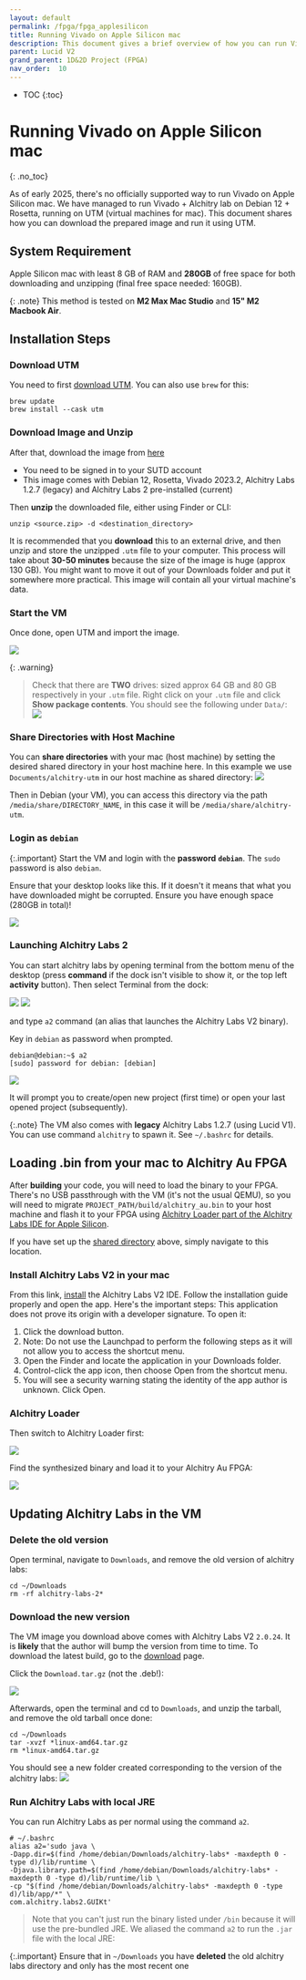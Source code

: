 ```yaml
---
layout: default
permalink: /fpga/fpga_applesilicon
title: Running Vivado on Apple Silicon mac 
description: This document gives a brief overview of how you can run Vivado on Apple Silicon mac with UTM 
parent: Lucid V2 
grand_parent: 1D&2D Project (FPGA)
nav_order:  10
---
```

* TOC
{:toc}


# Running Vivado on Apple Silicon mac
{: .no_toc}

As of early 2025, there's no officially supported way to run Vivado on Apple Silicon mac. We have managed to run Vivado + Alchitry lab on Debian 12 + Rosetta, running on UTM (virtual machines for mac). This document shares how you can download the prepared image and run it using UTM. 

## System Requirement 
Apple Silicon mac with least 8 GB of RAM and **280GB** of free space for both downloading and unzipping (final free space needed: 160GB). 

{: .note}
This method is tested on **M2 Max Mac Studio** and **15" M2 Macbook Air**. 

## Installation Steps
### Download UTM
You need to first [download UTM](https://mac.getutm.app). You can also use `brew` for this: 

```
brew update 
brew install --cask utm
```

### Download Image and Unzip
After that, download the image from [here](https://sutdapac-my.sharepoint.com/:u:/g/personal/natalie_agus_sutd_edu_sg/ETc9Zr6Np4hBioSaB_ojFNEBaphgzJVUBxi89k3H6gpWmQ?e=0j0viS)
* You need to be <span className="orange-bold">signed in to your SUTD account</span> 
* This image comes with Debian 12, Rosetta, Vivado 2023.2, Alchitry Labs 1.2.7 (legacy) and Alchitry Labs 2 pre-installed (current)

Then **unzip** the downloaded file, either using Finder or CLI: 
```
unzip <source.zip> -d <destination_directory>
```

It is recommended that you **download** this to an external drive, and then unzip and store the unzipped `.utm` file to your computer. This process will take about **30-50 minutes** because the size of the image is huge (approx 130 GB). You might want to move it out of your Downloads folder and put it somewhere more practical. This image will contain all your virtual machine's data. 

### Start the VM
Once done, open UTM and import the image. 

<img src="{{ site.baseurl }}/docs/FPGA/images/fpga_applesilicon/shared-dir.png"  class="center_full no-invert"/>

{: .warning}
> Check that there are **TWO** drives: sized approx 64 GB and 80 GB respectively in your `.utm` file. Right click on your `.utm` file and click **Show package contents**. You should see the following under `Data/`: 
> <img src="{{ site.baseurl }}/docs/FPGA/images/fpga_applesilicon/2024-03-18-17-47-02.png"  class="center_full no-invert"/>

### Share Directories with Host Machine 

You can **share directories** with your mac (host machine) by setting the desired shared directory in your host machine here. In this example we use `Documents/alchitry-utm` in our host machine as shared directory: 
<img src="{{ site.baseurl }}/docs/FPGA/images/fpga_applesilicon/shared-dir.png"  class="center_full no-invert"/>

Then in Debian (your VM), you can access this directory via the path `/media/share/DIRECTORY_NAME`, in this case it will be `/media/share/alchitry-utm`.

### Login as `debian`

{:.important}
Start the VM and login with the **password** **`debian`**. The `sudo` password is also `debian`.

Ensure that your desktop looks like this. If it doesn't it means that what you have downloaded might be corrupted. Ensure you have enough space (280GB in total)!

<img src="{{ site.baseurl }}/docs/FPGA/images/fpga_applesilicon/2024-03-25-17-35-03.png"  class="center_full no-invert"/>

### Launching Alchitry Labs 2
You can start alchitry labs by opening terminal from the bottom menu of the desktop (press **command** if the dock isn't visible to show it, or the top left **activity** button). Then select Terminal from the dock:


<img src="{{ site.baseurl }}//docs/FPGA/Lucid%20V2/images/fpga_applesilicon/2025-01-28-02-41-23.png"  class="center_thirty no-invert"/>

<img src="{{ site.baseurl }}//docs/FPGA/Lucid%20V2/images/fpga_applesilicon/2025-01-28-02-52-41.png"  class="center_seventy no-invert"/>

 and type `a2` command (an alias that launches the Alchitry Labs V2 binary). 

Key in `debian` as password when prompted.

```
debian@debian:~$ a2
[sudo] password for debian: [debian]
```

<img src="{{ site.baseurl }}//docs/FPGA/Lucid%20V2/images/fpga_applesilicon/2024-10-16-11-23-16.png"  class="center_seventy no-invert"/>

It will prompt you to create/open new project (first time) or open your last opened project (subsequently).

{:.note}
The VM also comes with **legacy** Alchitry Labs 1.2.7 (using Lucid V1). You can use command `alchitry` to spawn it. See `~/.bashrc` for details.


## Loading .bin from your mac to Alchitry Au FPGA

After **building** your code, you will need to load the binary to your FPGA. There's no USB passthrough with the VM (it's not the usual QEMU), so you will need to <span class="orange-bold">migrate</span> `PROJECT_PATH/build/alchitry_au.bin` to your host machine and flash it to your FPGA using [Alchitry Loader part of the Alchitry Labs IDE for Apple Silicon](https://alchitry.com/Alchitry-Labs-V2/download.html).

If you have set up the [shared directory](#share-directories-with-host-machine) above, simply navigate to this location.

### Install Alchitry Labs V2 in your mac

From this link, [install](https://alchitry.com/alchitry-labs/) the Alchitry Labs V2 IDE. Follow the installation guide properly and open the app. Here's the important steps:
This application does not prove its origin with a developer signature. To open it:

1. Click the download button.
2. Note: Do not use the Launchpad to perform the following steps as it will not allow you to access the shortcut menu.
3. Open the Finder and locate the application in your Downloads folder.
4. Control-click the app icon, then choose Open from the shortcut menu.
5. You will see a security warning stating the identity of the app author is unknown. Click Open.

### Alchitry Loader
Then switch to Alchitry Loader first: 

<img src="{{ site.baseurl }}/docs/FPGA/images/fpga_applesilicon/2024-03-18-14-34-46.png"  class="center_full no-invert"/>

Find the synthesized binary and load it to your Alchitry Au FPGA: 

<img src="{{ site.baseurl }}//docs/FPGA/images/fpga_applesilicon/2024-10-07-11-22-40.png"  class="center_full no-invert"/>


## Updating Alchitry Labs in the VM 

### Delete the old version
Open terminal, navigate to `Downloads`, and remove the old version of alchitry labs:

```
cd ~/Downloads
rm -rf alchitry-labs-2*
```

### Download the new version
The VM image you download above comes with Alchitry Labs V2 `2.0.24`. It is **likely** that the author will bump the version from time to time. To download the latest build, go to the [download](https://alchitry.com/Alchitry-Labs-V2/download.html) page.  



Click the `Download.tar.gz` (not the .deb!):

<img src="{{ site.baseurl }}//docs/FPGA/Lucid%20V2/images/fpga_applesilicon/2025-01-28-02-19-04.png"  class="center_seventy no-invert"/>

Afterwards, open the terminal and cd to `Downloads`, and unzip the tarball, and remove the old tarball once done: 


```
cd ~/Downloads
tar -xvzf *linux-amd64.tar.gz
rm *linux-amd64.tar.gz 
```

You should see a new folder created corresponding to the version of the alchitry labs:
<img src="{{ site.baseurl }}//docs/FPGA/Lucid%20V2/images/fpga_applesilicon/2025-01-28-02-45-35.png"  class="center_seventy no-invert"/>

### Run Alchitry Labs with local JRE 

You can run Alchitry Labs as per normal using the command `a2`. 


```
# ~/.bashrc
alias a2='sudo java \
-Dapp.dir=$(find /home/debian/Downloads/alchitry-labs* -maxdepth 0 -type d)/lib/runtime \
-Djava.library.path=$(find /home/debian/Downloads/alchitry-labs* -maxdepth 0 -type d)/lib/runtime/lib \
-cp "$(find /home/debian/Downloads/alchitry-labs* -maxdepth 0 -type d)/lib/app/*" \
com.alchitry.labs2.GUIKt'
```

> Note that you can't just run the binary listed under `/bin` because it will use the pre-bundled JRE. We aliased the command `a2` to run the `.jar` file with the local JRE:

{:.important}
Ensure that in `~/Downloads` you have **deleted** the old alchitry labs directory and only has the most recent one




<!-- 
For some reason, you cannot use the pre-compiled Linux binary from the [**release**](https://github.com/alchitry/Alchitry-Labs-V2/releases) page (linux-amd64) because the JRE that comes with it just couldn't execute Vivado at 

### Pull the latest changes 
Alchitry Labs is **installed** on this directory: `/home/debian/Alchitry-Labs-V2`. Navigate there and run `git pull` to clone the latest change: 

```
cd /home/debian/Alchitry-Labs-V2
git pull
```

### Merge Conflicts
You might be met with some conflict as follows:

<img src="{{ site.baseurl }}//docs/FPGA/Lucid%20V2/images/fpga_applesilicon/2025-01-28-01-38-07.png"  class="center_seventy no-invert"/>

Open the file causing the conflict using `nano`:

`nano src/main/kotlin/com/alchitry/labs2/project/Locations.kt`


Scroll down until you see some kind of conflict beginning with `>>>>>>` and ending with `<<<<<<`:

<img src="{{ site.baseurl }}//docs/FPGA/Lucid%20V2/images/fpga_applesilicon/2025-01-28-01-40-59.png"  class="center_seventy no-invert"/>

Edit them completely so the declarations above look like this:

<img src="{{ site.baseurl }}//docs/FPGA/Lucid%20V2/images/fpga_applesilicon/2025-01-28-01-47-54.png"  class="center_seventy no-invert"/>

Then, exit `nano` using `Ctrl + X`. 

### Compile 
Then run  `./gradlew clean createDistributable` to recompile the project. It should take 3-5 minutes. 

You should see `BUILD SUCCESSFULL` message at the end:

<img src="{{ site.baseurl }}//docs/FPGA/Lucid%20V2/images/fpga_applesilicon/2025-01-28-02-05-53.png"  class="center_seventy no-invert"/>

### Run Alchitry Labs V2 

Once compiled, you should be able to run Alchitry Labs V2 as per normal using the `a2` command. 

{:.highlight}
Contact Natalie if you found any issue(s) with the installation. -->
